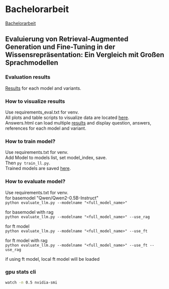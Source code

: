 # Bachelorarbeit 
[Bachelorarbeit](Bachelorarbeit_Angewandte_Informatik.pdf)
## Evaluierung von Retrieval-Augmented Generation und Fine-Tuning in der Wissensrepräsentation: Ein Vergleich mit Großen Sprachmodellen

### Evaluation results
[Results](eval_results) for each model and variants.

### How to visualize results
Use requirements_eval.txt for venv.   
All plots and table scripts to visualize data are located [here](evaluation).  
Answers.html can load multiple [results](eval_results) and display question, answers, references for each model and variant.  


### How to train model?
Use requirements.txt for venv.  
Add Model to models list, set model_index, save.  
Then `py train_ll.py`.  
Trained models are saved [here](trained_model).  

### How to evaluate model?
Use requirements.txt for venv.  
for basemodel "Qwen/Qwen2-0.5B-Instruct"  
`python evaluate_llm.py --modelname "<full_model_name>"`  

for basemodel with rag  
`python evaluate_llm.py --modelname "<full_model_name>" --use_rag`  

for ft model  
`python evaluate_llm.py --modelname "<full_model_name>" --use_ft`  

for ft model with rag  
`python evaluate_llm.py --modelname "<full_model_name>" --use_ft --use_rag`  

if using ft model, local ft model will be loaded

### gpu stats cli  
```bash
watch -n 0.5 nvidia-smi 
```
